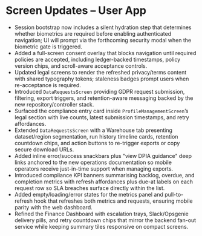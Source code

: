 # Screen Updates – User App

- Session bootstrap now includes a silent hydration step that determines whether biometrics are required before enabling authenticated navigation; UI will prompt via the forthcoming security modal when the biometric gate is triggered.
- Added a full-screen consent overlay that blocks navigation until required policies are accepted, including ledger-backed timestamps, policy version chips, and scroll-aware acceptance controls.
- Updated legal screens to render the refreshed privacy/terms content with shared typography tokens; staleness badges prompt users when re-acceptance is required.
- Introduced `DataRequestsScreen` providing GDPR request submission, filtering, export triggers, and retention-aware messaging backed by the new repository/controller stack.
- Surfaced the compliance entry card inside `ProfileManagementScreen`’s legal section with live counts, latest submission timestamps, and retry affordances.
- Extended `DataRequestsScreen` with a Warehouse tab presenting dataset/region segmentation, run history timeline cards, retention countdown chips, and action buttons to re-trigger exports or copy secure download URLs.
- Added inline error/success snackbars plus "view DPIA guidance" deep links anchored to the new operations documentation so mobile operators receive just-in-time support when managing exports.
- Introduced compliance KPI banners summarising backlog, overdue, and completion metrics with refresh affordances plus due-at labels on each request row so SLA breaches surface directly within the list.
- Added empty/loading/error states for the metrics panel and pull-to-refresh hook that refreshes both metrics and requests, ensuring mobile parity with the web dashboard.
- Refined the Finance Dashboard with escalation trays, Slack/Opsgenie delivery pills, and retry countdown chips that mirror the backend fan-out service while keeping summary tiles responsive on compact screens.
